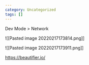 ```yaml
---
category: Uncategorized
tags: []
---
```

Dev Mode > Network

![[Pasted image 20220217173814.png]]

![[Pasted image 20220217173911.png]]

https://beautifier.io/

